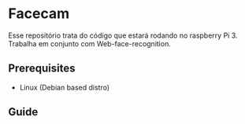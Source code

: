 # Facecam

Esse repositório trata do código que estará rodando no raspberry Pi 3. Trabalha em conjunto com Web-face-recognition.

## Prerequisites

* Linux (Debian based distro)

## Guide

